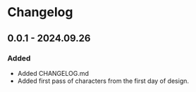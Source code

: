 # Changelog

## 0.0.1 - 2024.09.26

### Added
 - Added CHANGELOG.md
 - Added first pass of characters from the first day of design.